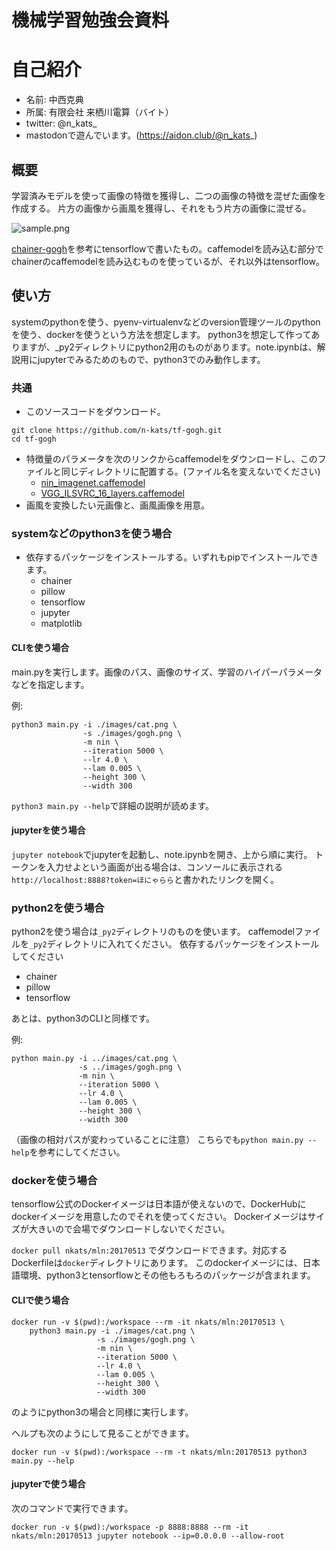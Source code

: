 # 機械学習勉強会資料
# 自己紹介
* 名前: 中西克典
* 所属: 有限会社 来栖川電算（バイト）
* twitter: @n_kats_
* mastodonで遊んでいます。(https://aidon.club/@n_kats_)

## 概要
学習済みモデルを使って画像の特徴を獲得し、二つの画像の特徴を混ぜた画像を作成する。
片方の画像から画風を獲得し、それをもう片方の画像に混ぜる。

![sample.png](https://raw.githubusercontent.com/n-kats/tf-gogh/master/images/sample.png)

[chainer-gogh](https://github.com/pfnet-research/chainer-gogh)を参考にtensorflowで書いたもの。caffemodelを読み込む部分でchainerのcaffemodelを読み込むものを使っているが、それ以外はtensorflow。

## 使い方
systemのpythonを使う、pyenv-virtualenvなどのversion管理ツールのpythonを使う、dockerを使うという方法を想定します。
python3を想定して作ってありますが、_py2ディレクトリにpython2用のものがあります。note.ipynbは、解説用にjupyterでみるためのもので、python3でのみ動作します。

### 共通
* このソースコードをダウンロード。
```
git clone https://github.com/n-kats/tf-gogh.git
cd tf-gogh
```
* 特徴量のパラメータを次のリンクからcaffemodelをダウンロードし、このファイルと同じディレクトリに配置する。(ファイル名を変えないでください)
  * [nin_imagenet.caffemodel](https://gist.github.com/mavenlin/d802a5849de39225bcc6)
  * [VGG_ILSVRC_16_layers.caffemodel](https://gist.github.com/ksimonyan/211839e770f7b538e2d8)
* 画風を変換したい元画像と、画風画像を用意。

### systemなどのpython3を使う場合
* 依存するパッケージをインストールする。いずれもpipでインストールできます。
  * chainer
  * pillow
  * tensorflow
  * jupyter
  * matplotlib

#### CLIを使う場合
main.pyを実行します。画像のパス、画像のサイズ、学習のハイパーパラメータなどを指定します。

例:
```
python3 main.py -i ./images/cat.png \
                -s ./images/gogh.png \
                -m nin \
                --iteration 5000 \
                --lr 4.0 \
                --lam 0.005 \
                --height 300 \
                --width 300
```

`python3 main.py --help`で詳細の説明が読めます。

#### jupyterを使う場合
`jupyter notebook`でjupyterを起動し、note.ipynbを開き、上から順に実行。
トークンを入力せよという画面が出る場合は、コンソールに表示される`http://localhost:8888?token=ほにゃらら`と書かれたリンクを開く。

### python2を使う場合
python2を使う場合は`_py2`ディレクトリのものを使います。
caffemodelファイルを`_py2`ディレクトリに入れてください。
依存するパッケージをインストールしてください
* chainer
* pillow
* tensorflow

あとは、python3のCLIと同様です。

例:
```
python main.py -i ../images/cat.png \
               -s ../images/gogh.png \
               -m nin \
               --iteration 5000 \
               --lr 4.0 \
               --lam 0.005 \
               --height 300 \
               --width 300
```
（画像の相対パスが変わっていることに注意）
こちらでも`python main.py --help`を参考にしてください。

### dockerを使う場合
tensorflow公式のDockerイメージは日本語が使えないので、DockerHubにdockerイメージを用意したのでそれを使ってください。
Dockerイメージはサイズが大きいので会場でダウンロードしないでください。

`docker pull nkats/mln:20170513`
でダウンロードできます。対応するDockerfileは`docker`ディレクトリにあります。
このdockerイメージには、日本語環境、python3とtensorflowとその他もろもろのパッケージが含まれます。

#### CLIで使う場合
```
docker run -v $(pwd):/workspace --rm -it nkats/mln:20170513 \
    python3 main.py -i ./images/cat.png \
                   -s ./images/gogh.png \
                   -m nin \
                   --iteration 5000 \
                   --lr 4.0 \
                   --lam 0.005 \
                   --height 300 \
                   --width 300
```
のようにpython3の場合と同様に実行します。

ヘルプも次のようにして見ることができます。
```
docker run -v $(pwd):/workspace --rm -t nkats/mln:20170513 python3 main.py --help
```

#### jupyterで使う場合
次のコマンドで実行できます。
```
docker run -v $(pwd):/workspace -p 8888:8888 --rm -it nkats/mln:20170513 jupyter notebook --ip=0.0.0.0 --allow-root
```